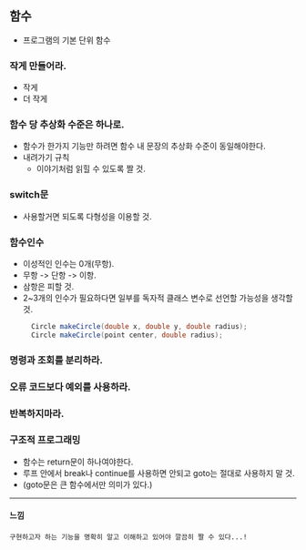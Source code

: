## 함수
- 프로그램의 기본 단위 함수

### 작게 만들어라.
- 작게
- 더 작게

### 함수 당 추상화 수준은 하나로.
- 함수가 한가지 기능만 하려면 함수 내 문장의 추상화 수준이 동일해야한다.
- 내려가기 규칙
  - 이야기처럼 읽힐 수 있도록 짤 것.

### switch문
 - 사용할거면 되도록 다형성을 이용할 것.

### 함수인수
  - 이성적인 인수는 0개(무항).
  - 무항 -> 단항 -> 이항.
  - 삼항은 피할 것.
  - 2~3개의 인수가 필요하다면 일부를 독자적 클래스 변수로 선언할 가능성을 생각할 것.
    ``` java
      Circle makeCircle(double x, double y, double radius);
      Circle makeCircle(point center, double radius);
    ```
### 명령과 조회를 분리하라.
### 오류 코드보다 예외를 사용하라.
### 반복하지마라.
### 구조적 프로그래밍
  - 함수는 return문이 하나여야한다.
  - 루프 안에서 break나 continue를 사용하면 안되고 goto는 절대로 사용하지 말 것.
  - (goto문은 큰 함수에서만 의미가 있다.)


-------
#### 느낌
``` 구현하고자 하는 기능을 명확히 알고 이해하고 있어야 깔끔히 짤 수 있다...! ```
